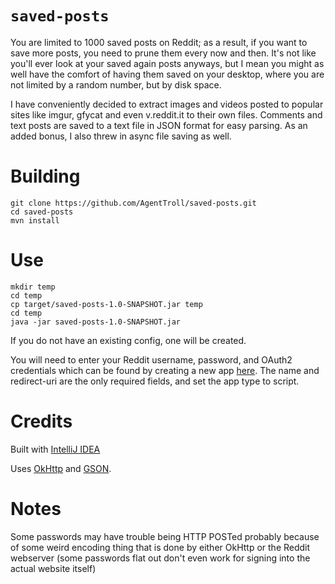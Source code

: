 `saved-posts`
===

You are limited to 1000 saved posts on Reddit; as a result,
if you want to save more posts, you need to prune them
every now and then. It's not like you'll ever look at your
saved again posts anyways, but I mean you might as well
have the comfort of having them saved on your desktop,
where you are not limited by a random number, but by disk
space.

I have conveniently decided to extract images and videos
posted to popular sites like imgur, gfycat and even
v.reddit.it to their own files. Comments and text posts are
saved to a text file in JSON format for easy parsing. As
an added bonus, I also threw in async file saving as well.

Building
===

``` shell
git clone https://github.com/AgentTroll/saved-posts.git
cd saved-posts
mvn install
```

Use
===

``` shell
mkdir temp
cd temp
cp target/saved-posts-1.0-SNAPSHOT.jar temp
cd temp
java -jar saved-posts-1.0-SNAPSHOT.jar
```

If you do not have an existing config, one will be created.

You will need to enter your Reddit username, password, and
OAuth2 credentials which can be found by creating a new
app [here](https://www.reddit.com/prefs/apps). The name
and redirect-uri are the only required fields, and set the
app type to script.

Credits
===

Built with [IntelliJ IDEA](https://www.jetbrains.com/idea/)

Uses [OkHttp](https://square.github.io/okhttp/) and
[GSON](https://github.com/google/gson).

Notes
===

Some passwords may have trouble being HTTP POSTed probably
because of some weird encoding thing that is done by either
OkHttp or the Reddit webserver (some passwords flat out
don't even work for signing into the actual website itself)